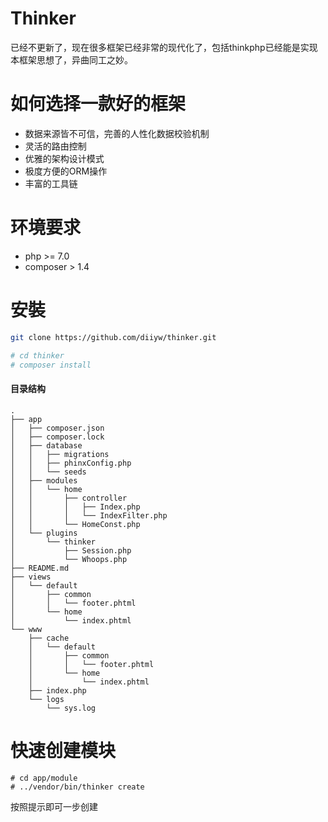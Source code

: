 # Thinker

已经不更新了，现在很多框架已经非常的现代化了，包括thinkphp已经能是实现本框架思想了，异曲同工之妙。

# 如何选择一款好的框架

- 数据来源皆不可信，完善的人性化数据校验机制
- 灵活的路由控制
- 优雅的架构设计模式
- 极度方便的ORM操作
- 丰富的工具链

# 环境要求
- php >= 7.0 
- composer > 1.4
# 安裝
```bash
git clone https://github.com/diiyw/thinker.git
```

```bash
# cd thinker
# composer install
```
#### 目录结构
```
.
├── app
│   ├── composer.json
│   ├── composer.lock
│   ├── database
│   │   ├── migrations
│   │   ├── phinxConfig.php
│   │   └── seeds
│   ├── modules
│   │   └── home
│   │       ├── controller
│   │       │   ├── Index.php
│   │       │   └── IndexFilter.php
│   │       └── HomeConst.php
│   └── plugins
│       └── thinker
│           ├── Session.php
│           └── Whoops.php
├── README.md
├── views
│   └── default
│       ├── common
│       │   └── footer.phtml
│       └── home
│           └── index.phtml
└── www
    ├── cache
    │   └── default
    │       ├── common
    │       │   └── footer.phtml
    │       └── home
    │           └── index.phtml
    ├── index.php
    └── logs
        └── sys.log
```

# 快速创建模块
```
# cd app/module
# ../vendor/bin/thinker create
```
按照提示即可一步创建
